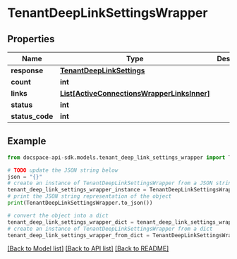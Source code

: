 # TenantDeepLinkSettingsWrapper

## Properties

Name | Type | Description | Notes
------------ | ------------- | ------------- | -------------
**response** | [**TenantDeepLinkSettings**](TenantDeepLinkSettings.md) |  | [optional] 
**count** | **int** |  | [optional] 
**links** | [**List[ActiveConnectionsWrapperLinksInner]**](ActiveConnectionsWrapperLinksInner.md) |  | [optional] 
**status** | **int** |  | [optional] 
**status_code** | **int** |  | [optional] 

## Example

```python
from docspace-api-sdk.models.tenant_deep_link_settings_wrapper import TenantDeepLinkSettingsWrapper

# TODO update the JSON string below
json = "{}"
# create an instance of TenantDeepLinkSettingsWrapper from a JSON string
tenant_deep_link_settings_wrapper_instance = TenantDeepLinkSettingsWrapper.from_json(json)
# print the JSON string representation of the object
print(TenantDeepLinkSettingsWrapper.to_json())

# convert the object into a dict
tenant_deep_link_settings_wrapper_dict = tenant_deep_link_settings_wrapper_instance.to_dict()
# create an instance of TenantDeepLinkSettingsWrapper from a dict
tenant_deep_link_settings_wrapper_from_dict = TenantDeepLinkSettingsWrapper.from_dict(tenant_deep_link_settings_wrapper_dict)
```
[[Back to Model list]](../README.md#documentation-for-models) [[Back to API list]](../README.md#documentation-for-api-endpoints) [[Back to README]](../README.md)


